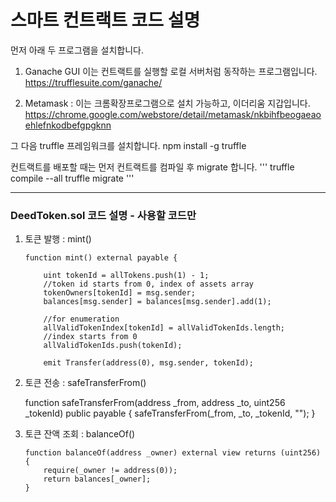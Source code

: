 # 스마트 컨트랙트 코드 설명

먼저 아래 두 프로그램을 설치합니다.

1) Ganache GUI 이는 컨트랙트를 실행할 로컬 서버처럼 동작하는 프로그램입니다.
https://trufflesuite.com/ganache/

2) Metamask : 이는 크롬확장프로그램으로 설치 가능하고, 이더리움 지갑입니다.
https://chrome.google.com/webstore/detail/metamask/nkbihfbeogaeaoehlefnkodbefgpgknn


그 다음 truffle 프레임워크를 설치합니다.
   npm install -g truffle
   

컨트랙트를 배포할 때는 먼저 컨트랙트를 컴파일 후 migrate 합니다.
'''
truffle compile --all
truffle migrate
'''

------------
### DeedToken.sol 코드 설명 - 사용할 코드만

1) 토큰 발행 : mint()


       function mint() external payable {

           uint tokenId = allTokens.push(1) - 1;
           //token id starts from 0, index of assets array
           tokenOwners[tokenId] = msg.sender;
           balances[msg.sender] = balances[msg.sender].add(1);

           //for enumeration
           allValidTokenIndex[tokenId] = allValidTokenIds.length;
           //index starts from 0
           allValidTokenIds.push(tokenId);

           emit Transfer(address(0), msg.sender, tokenId);



2) 토큰 전송 : safeTransferFrom()

      function safeTransferFrom(address _from, address _to, uint256 _tokenId) public payable {
           safeTransferFrom(_from, _to, _tokenId, "");
       }


3) 토큰 잔액 조회 : balanceOf()

       function balanceOf(address _owner) external view returns (uint256) {
           require(_owner != address(0));
           return balances[_owner];
       }

